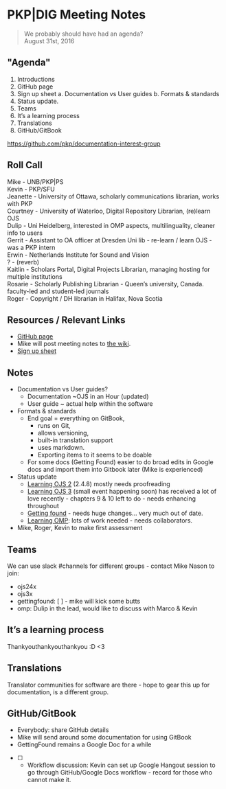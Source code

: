 # PKP|DIG Meeting Notes

>We probably should have had an agenda?    
> August 31st, 2016

## "Agenda"

1. Introductions
2. GitHub page
3. Sign up sheet
    a. Documentation vs User guides
    b. Formats & standards
4. Status update.
5. Teams
6. It’s a learning process
7. Translations
8. GitHub/GitBook

https://github.com/pkp/documentation-interest-group


## Roll Call
Mike - UNB/PKP|PS    
Kevin - PKP/SFU    
Jeanette - University of Ottawa, scholarly communications librarian, works with PKP    
Courtney - University of Waterloo, Digital Repository Librarian,  (re)learn OJS    
Dulip - Uni Heidelberg, interested in OMP aspects, multilinguality, cleaner info to users    
Gerrit - Assistant to OA officer at Dresden Uni lib - re-learn / learn OJS - was a PKP intern     
Erwin - Netherlands Institute for Sound and Vision    
? - (reverb)    
Kaitlin - Scholars Portal, Digital Projects Librarian, managing hosting for multiple institutions    
Rosarie - Scholarly Publishing Librarian - Queen’s university, Canada. faculty-led and student-led journals    
Roger - Copyright / DH librarian in Halifax, Nova Scotia     

## Resources / Relevant Links

- [GitHub page](https://github.com/pkp/documentation-interest-group/)
- Mike will post meeting notes to [the wiki](https://github.com/pkp/documentation-interest-group/wiki).
- [Sign up sheet](https://docs.google.com/document/d/1_5jwEtI0frwecoTeRfEPFIB6NXY1jCLLIkfUZ4wxLY8/edit)

## Notes

- Documentation vs User guides?
    - Documentation ~OJS in an Hour (updated)
    - User guide ~ actual help within the software
- Formats & standards
    - End goal = everything on GitBook,
        - runs on Git,
        - allows versioning,
        - built-in translation support
        - uses markdown.
        - Exporting items to it seems to be doable
    - For some docs (Getting Found) easier to do broad edits in Google docs and import them into Gitbook later (Mike is experienced)
- Status update
    - [Learning OJS 2](https://www.gitbook.com/book/pkp/learning-ojs-2/details) (2.4.8) mostly needs proofreading
    - [Learning OJS 3](https://www.gitbook.com/book/pkp/ojs3/details) (small event happening soon) has received a lot of love recently - chapters 9 & 10 left to do - needs enhancing throughout
    - [Getting found](https://docs.google.com/document/d/1PEQlRpwfJW2KnBAHLueAf3ruR2UFodBJGYDSlQQDUoA/edit?usp=sharing) - needs huge changes... very much out of date.
    - [Learning OMP](https://www.gitbook.com/book/pkp/learning-omp/details): lots of work needed - needs collaborators.
- Mike, Roger, Kevin to make first assessment


## Teams
We can use slack #channels for different groups - contact Mike Nason to join:

- ojs24x
- ojs3x
- gettingfound:  [ ] - mike will kick some butts
- omp: Dulip in the lead, would like to discuss with Marco & Kevin



## It’s a learning process

Thankyouthankyouthankyou :D <3

## Translations

Translator communities for software are there - hope to gear this up for documentation, is a different group.

## GitHub/GitBook

- Everybody: share GitHub details
- Mike will send around some documentation for using GitBook
- GettingFound remains a Google Doc for a while
- [ ] - Workflow discussion: Kevin can set up Google Hangout session to go through GitHub/Google Docs workflow - record for those who cannot make it.
